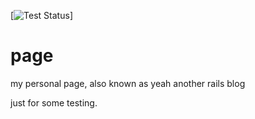 [![Test Status](https://travis-ci.org/robst/page.svg?branch=master)]
# page
my personal page, also known as yeah another rails blog

just for some testing.



